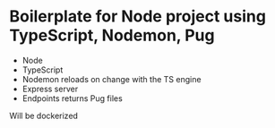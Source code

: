 # Boilerplate for Node project using TypeScript, Nodemon, Pug

- Node
- TypeScript
- Nodemon reloads on change with the TS engine
- Express server
- Endpoints returns Pug files

Will be dockerized
